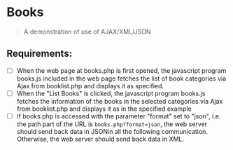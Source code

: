 # Books 
> A demonstration of use of AJAX/XML/JSON
## Requirements:

-[ ] When the web page at books.php is first opened, the javascript program books.js included in  the  web  page fetches the  list  of  book  categories via  Ajax from booklist.php and displays it as specified. 
-[ ] When the "List Books" is clicked, the javascript program books.js fetches the information of  the books in the
selected categories via Ajax from booklist.php and displays it as in the specified example
-[ ] If  books.php is accessed with the parameter "format" set to "json", i.e. the path part of  the URL  is ```books.php?format=json```, the  web  server  should  send  back  data  in  JSONin  all  the following communication. Otherwise, the web server should send back data in XML.